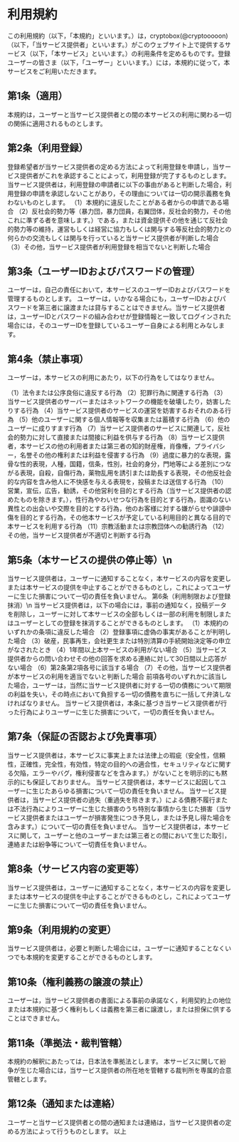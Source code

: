 # 利用規約
この利用規約（以下，「本規約」といいます。）は，cryptobox(@cryptooooon)（以下，「当サービス提供者」といいます。）がこのウェブサイト上で提供するサービス（以下，「本サービス」といいます。）の利用条件を定めるものです。登録ユーザーの皆さま（以下，「ユーザー」といいます。）には，本規約に従って，本サービスをご利用いただきます。

## 第1条（適用）
本規約は，ユーザーと当サービス提供者との間の本サービスの利用に関わる一切の関係に適用されるものとします。

## 第2条（利用登録）
登録希望者が当サービス提供者の定める方法によって利用登録を申請し，当サービス提供者がこれを承認することによって，利用登録が完了するものとします。
当サービス提供者は，利用登録の申請者に以下の事由があると判断した場合，利用登録の申請を承認しないことがあり，その理由については一切の開示義務を負わないものとします。
（1）本規約に違反したことがある者からの申請である場合
（2）反社会的勢力等（暴力団，暴力団員，右翼団体，反社会的勢力，その他これに準ずる者を意味します。）である，または資金提供その他を通じて反社会的勢力等の維持，運営もしくは経営に協力もしくは関与する等反社会的勢力との何らかの交流もしくは関与を行っていると当サービス提供者が判断した場合
（3）その他，当サービス提供者が利用登録を相当でないと判断した場合
## 第3条（ユーザーIDおよびパスワードの管理）
ユーザーは，自己の責任において，本サービスのユーザーIDおよびパスワードを管理するものとします。
ユーザーは，いかなる場合にも，ユーザーIDおよびパスワードを第三者に譲渡または貸与することはできません。当サービス提供者は，ユーザーIDとパスワードの組み合わせが登録情報と一致してログインされた場合には，そのユーザーIDを登録しているユーザー自身による利用とみなします。
## 第4条（禁止事項）
ユーザーは，本サービスの利用にあたり，以下の行為をしてはなりません。

（1）法令または公序良俗に違反する行為
（2）犯罪行為に関連する行為
（3）当サービス提供者のサーバーまたはネットワークの機能を破壊したり，妨害したりする行為
（4）当サービス提供者のサービスの運営を妨害するおそれのある行為
（5）他のユーザーに関する個人情報等を収集または蓄積する行為
（6）他のユーザーに成りすます行為
（7）当サービス提供者のサービスに関連して，反社会的勢力に対して直接または間接に利益を供与する行為
（8）当サービス提供者，本サービスの他の利用者または第三者の知的財産権，肖像権，プライバシー，名誉その他の権利または利益を侵害する行為
（9）過度に暴力的な表現，露骨な性的表現，人種，国籍，信条，性別，社会的身分，門地等による差別につながる表現，自殺，自傷行為，薬物乱用を誘引または助長する表現，その他反社会的な内容を含み他人に不快感を与える表現を，投稿または送信する行為
（10）営業，宣伝，広告，勧誘，その他営利を目的とする行為（当サービス提供者の認めたものを除きます。），性行為やわいせつな行為を目的とする行為，面識のない異性との出会いや交際を目的とする行為，他のお客様に対する嫌がらせや誹謗中傷を目的とする行為，その他本サービスが予定している利用目的と異なる目的で本サービスを利用する行為
（11）宗教活動または宗教団体への勧誘行為
（12）その他，当サービス提供者が不適切と判断する行為
## 第5条（本サービスの提供の停止等）\n
当サービス提供者は，ユーザーに通知することなく，本サービスの内容を変更しまたは本サービスの提供を中止することができるものとし，これによってユーザーに生じた損害について一切の責任を負いません。
第6条（利用制限および登録抹消）\n
当サービス提供者は，以下の場合には，事前の通知なく，投稿データを削除し，ユーザーに対して本サービスの全部もしくは一部の利用を制限しまたはユーザーとしての登録を抹消することができるものとします。
（1）本規約のいずれかの条項に違反した場合
（2）登録事項に虚偽の事実があることが判明した場合
（3）破産，民事再生，会社更生または特別清算の手続開始決定等の申立がなされたとき
（4）1年間以上本サービスの利用がない場合
（5）当サービス提供者からの問い合わせその他の回答を求める連絡に対して30日間以上応答がない場合
（6）第2条第2項各号に該当する場合
（7）その他，当サービス提供者が本サービスの利用を適当でないと判断した場合
前項各号のいずれかに該当した場合，ユーザーは，当然に当サービス提供者に対する一切の債務について期限の利益を失い，その時点において負担する一切の債務を直ちに一括して弁済しなければなりません。
当サービス提供者は，本条に基づき当サービス提供者が行った行為によりユーザーに生じた損害について，一切の責任を負いません。
## 第7条（保証の否認および免責事項）
当サービス提供者は，本サービスに事実上または法律上の瑕疵（安全性，信頼性，正確性，完全性，有効性，特定の目的への適合性，セキュリティなどに関する欠陥，エラーやバグ，権利侵害などを含みます。）がないことを明示的にも黙示的にも保証しておりません。
当サービス提供者は，本サービスに起因してユーザーに生じたあらゆる損害について一切の責任を負いません。
当サービス提供者は，当サービス提供者の過失（重過失を除きます。）による債務不履行または不法行為によりユーザーに生じた損害のうち特別な事情から生じた損害（当サービス提供者またはユーザーが損害発生につき予見し，または予見し得た場合を含みます。）について一切の責任を負いません。
当サービス提供者は，本サービスに関して，ユーザーと他のユーザーまたは第三者との間において生じた取引，連絡または紛争等について一切責任を負いません。
## 第8条（サービス内容の変更等）
当サービス提供者は，ユーザーに通知することなく，本サービスの内容を変更しまたは本サービスの提供を中止することができるものとし，これによってユーザーに生じた損害について一切の責任を負いません。

## 第9条（利用規約の変更）
当サービス提供者は，必要と判断した場合には，ユーザーに通知することなくいつでも本規約を変更することができるものとします。

## 第10条（権利義務の譲渡の禁止）
ユーザーは，当サービス提供者の書面による事前の承諾なく，利用契約上の地位または本規約に基づく権利もしくは義務を第三者に譲渡し，または担保に供することはできません。

## 第11条（準拠法・裁判管轄）
本規約の解釈にあたっては，日本法を準拠法とします。
本サービスに関して紛争が生じた場合には，当サービス提供者の所在地を管轄する裁判所を専属的合意管轄とします。

## 第12条（通知または連絡）
ユーザーと当サービス提供者との間の通知または連絡は，当サービス提供者の定める方法によって行うものとします。
以上
